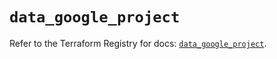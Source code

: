 # `data_google_project`

Refer to the Terraform Registry for docs: [`data_google_project`](https://registry.terraform.io/providers/hashicorp/google/6.23.0/docs/data-sources/project).
